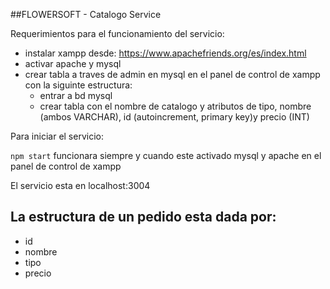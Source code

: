 ##FLOWERSOFT - Catalogo Service

Requerimientos para el funcionamiento del servicio:

- instalar xampp desde: https://www.apachefriends.org/es/index.html
- activar apache y mysql
- crear tabla a traves de admin en mysql en el panel de control de xampp con la siguinte estructura:
	- entrar a bd mysql
	- crear tabla con el nombre de catalogo y atributos de tipo, nombre (ambos VARCHAR), id (autoincrement, primary key)y precio (INT)

Para iniciar el servicio:

`npm start` funcionara siempre y cuando este activado mysql y apache en el panel de control de xampp

El servicio esta en localhost:3004

La estructura de un pedido esta dada por:
-------------------------------------------
* id
* nombre
* tipo
* precio